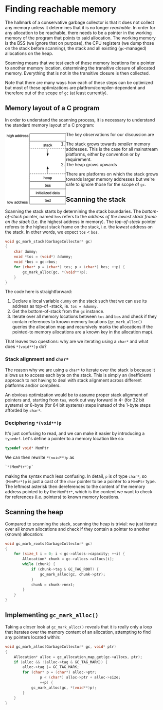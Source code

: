 # Finding reachable memory

The hallmark of a conservative garbage collector is that it does not collect
any memory unless it determines that it is no longer *reachable*. In order for
any allocation to be reachable, there needs to be a pointer in the working
memory of the program that points to said allocation. The working memory is the
BSS (we ignore that on purpose), the CPU registers (we dump those on the stack
before scanning), the stack and all existing (`gc`-managed) allocations on the
heap.

Scanning means that we test each of these memory locations for a pointer to another
memory location, determining the transitive closure of allocated memory.
Everything that is not in the transitive closure is then collected.

Note that there are many ways how each of these steps can be optimized but
most of these
optimizations are platfrom/compiler-dependent and therefore out of the scope of
`gc` (at least currently).

## Memory layout of a C program

In order to understand the scanning process, it is necessary to understand the
standard memory layout of a C program:

<img style="float: left;" src="mem_layout.png" alt="" width="200"/>

The key observations for our discussion are

1. The stack grows towards *smaller* memory addresses. This is the case for
   all mainstream platforms, either by convention or by requirement.
2. The heap grows upwards


There are platforms on which the stack grows towards larger memory addresses
but we're safe to ignore those for the scope of `gc`.

## Scanning the stack

Scanning the stack starts by determining the stack boundaries. The
*bottom-of-stack* pointer, named `bos` refers to the *address of the
lowest stack frame on the stack* (i.e. the highest address in memory). The
*top-of-stack* pointer referes to the highest stack frame on the stack, i.e.
the *lowest* address on the stack.
In other words, we expect `tos` < `bos`.

```c
void gc_mark_stack(GarbageCollector* gc)
{
    char dummy;
    void *tos = (void*) &dummy;
    void *bos = gc->bos;
    for (char* p = (char*) tos; p < (char*) bos; ++p) {
        gc_mark_alloc(gc, *(void**)p);
    }
}
```

The code here is straightforward:

1. Declare a local variable `dummy` on the stack such that we can use
   its address as top-of -stack, ie. `tos = &dummy`.
2. Get the bottom-of-stack from the `gc` instance.
3. Iterate over all memory locations between `tos` and `bos` and check
   if they contain references to known memory locations (`gc_mark_alloc()`
   queries the allocation map and recursively marks the allocations if the
   pointed-to memory allocations are a known key in the allocation map).

That leaves two questions: why are we iterating using a `char*` and 
what does `*(void**)p` do?

### Stack alignment and `char*`

The reason why we are using a `char*` to iterate over the stack is because it
allows us to access each byte on the stack. This is simply an (inefficient) 
approach to
not having to deal with stack alignment across different platforms and/or
compilers.

An obvious optimization would be to assume proper stack alignment of pointers
and, starting from `tos`, work out way forward in 4- (for 32 bit systems) or
8-byte (for 64 bit systems) steps instead of the 1-byte steps afforded by
`char*`.

### Deciphering `*(void**)p`

It's just confusing to read, and we can make it easier by introducing a
`typedef`. Let's define a pointer to a memory location like so:

```c
typedef void* MemPtr
```

We can then rewrite `*(void**)p` as

```c
`*(MemPtr*)p`
```

making the syntax much less confusing. In detail, `p` is of type `char*`, so
`(MemPtr*)p` is just a cast of the `char` pointer to be a pointer to a `MemPtr`
type. The leftmost asterisk then dereferences to the content of the memory
address pointed to by the `MemPtr*`, which is the content we want to check for
references (i.e. pointers) to known memory locations.

## Scanning the heap

Compared to scanning the stack, scanning the heap is trivial: we just iterate
over all known allocations and check if they contain a pointer to another
(known) allocation:

```c
void gc_mark_roots(GarbageCollector* gc)
{
    for (size_t i = 0; i < gc->allocs->capacity; ++i) {
        Allocation* chunk = gc->allocs->allocs[i];
        while (chunk) {
            if (chunk->tag & GC_TAG_ROOT) {
                gc_mark_alloc(gc, chunk->ptr);
            }
            chunk = chunk->next;
        }
    }
}
```

## Implementing `gc_mark_alloc()`

Taking a closer look at `gc_mark_alloc()` reveals that it is really only a loop
that iterates over the memory content of an allocation, attempting to find any
pointers located within:

```c
void gc_mark_alloc(GarbageCollector* gc, void* ptr)
{
    Allocation* alloc = gc_allocation_map_get(gc->allocs, ptr);
    if (alloc && !(alloc->tag & GC_TAG_MARK)) {
        alloc->tag |= GC_TAG_MARK;
        for (char* p = (char*) alloc->ptr;
                p < (char*) alloc->ptr + alloc->size;
                ++p) {
            gc_mark_alloc(gc, *(void**)p);
        }
    }
}

